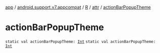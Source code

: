 [app](../../../index.md) / [android.support.v7.appcompat](../../index.md) / [R](../index.md) / [attr](index.md) / [actionBarPopupTheme](./action-bar-popup-theme.md)

# actionBarPopupTheme

`static val actionBarPopupTheme: `[`Int`](https://kotlinlang.org/api/latest/jvm/stdlib/kotlin/-int/index.html)
`static val actionBarPopupTheme: `[`Int`](https://kotlinlang.org/api/latest/jvm/stdlib/kotlin/-int/index.html)